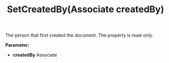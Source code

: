 ﻿---
uid: crmscript_ref_NSBlobEntity_SetCreatedBy
title: SetCreatedBy(Associate createdBy)
intellisense: NSBlobEntity.SetCreatedBy
keywords: NSBlobEntity, GetCreatedBy
so.topic: reference
---

The person that first created the document. The property is read-only.

**Parameter:** 
 - **createdBy** Associate

